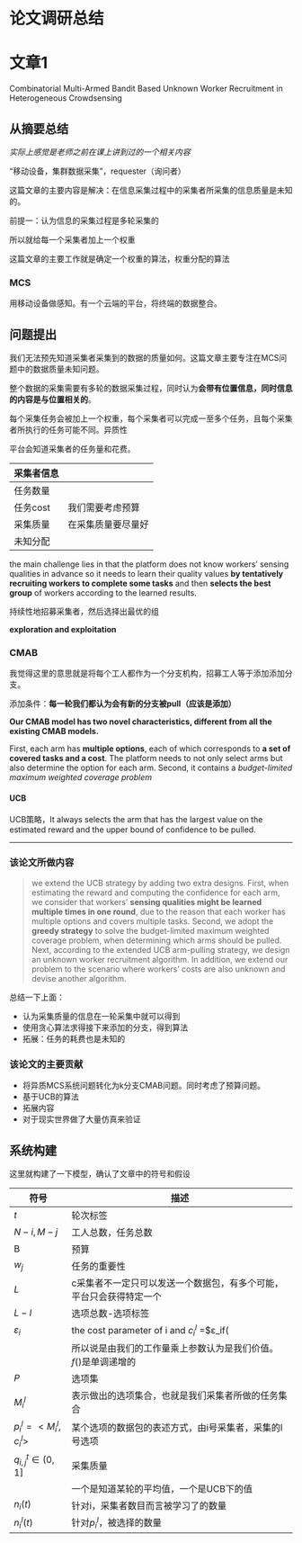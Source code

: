 # 论文调研总结

# 文章1

Combinatorial Multi-Armed Bandit Based Unknown Worker Recruitment in Heterogeneous Crowdsensing

## 从摘要总结

*实际上感觉是老师之前在课上讲到过的一个相关内容*

“移动设备，集群数据采集”，requester（询问者）

这篇文章的主要内容是解决：在信息采集过程中的采集者所采集的信息质量是未知的。

前提一：认为信息的采集过程是多轮采集的

所以就给每一个采集者加上一个权重

这篇文章的主要工作就是确定一个权重的算法，权重分配的算法

### MCS

用移动设备做感知。有一个云端的平台，将终端的数据整合。

## 问题提出

我们无法预先知道采集者采集到的数据的质量如何。这篇文章主要专注在MCS问题中的数据质量未知问题。

整个数据的采集需要有多轮的数据采集过程，同时认为**会带有位置信息，同时信息的内容是与位置相关的**。

每个采集任务会被加上一个权重，每个采集者可以完成一至多个任务，且每个采集者所执行的任务可能不同。异质性

平台会知道采集者的任务量和花费。

| 采集者信息 |                    |
| ---------- | ------------------ |
| 任务数量   |                    |
| 任务cost   | 我们需要考虑预算   |
| 采集质量   | 在采集质量要尽量好 |
| 未知分配   |                    |

the main challenge lies in that the platform does not know workers’ sensing qualities in advance so it needs to learn their quality values **by tentatively recruiting workers to complete some tasks** and then **selects the best group** of workers according to the learned results.

持续性地招募采集者，然后选择出最优的组

 **exploration and exploitation**

### CMAB

我觉得这里的意思就是将每个工人都作为一个分支机构，招募工人等于添加添加分支。

添加条件：**每一轮我们都认为会有新的分支被pull（应该是添加）**

**Our CMAB model has two novel characteristics, different from all the existing CMAB models.**

First, each arm has **multiple options**, each of which corresponds to **a set of covered tasks and a cost**. The platform needs to not only select arms but also determine the option for each arm. Second, it contains a *budget-limited maximum weighted coverage problem*

#### UCB

UCB策略，It always selects the arm that has the largest value on the estimated reward and the upper bound of confidence to be pulled.

------

### 该论文所做内容

> we extend the UCB strategy by adding two extra designs. First, when estimating the reward and computing the confidence for each arm, we consider that workers’ **sensing qualities might be learned multiple times in one round**, due to the reason that each worker has multiple options and covers multiple tasks. Second, we adopt the **greedy strategy** to solve the budget-limited maximum weighted coverage problem, when determining which arms should be pulled. Next, according to the extended UCB arm-pulling strategy, we design an unknown worker recruitment algorithm. In addition, we extend our problem to the scenario where workers’ costs are also unknown and devise another algorithm.

总结一下上面：

- 认为采集质量的信息在一轮采集中就可以得到
- 使用贪心算法求得接下来添加的分支，得到算法
- 拓展：任务的耗费也是未知的

### 该论文的主要贡献

- 将异质MCS系统问题转化为k分支CMAB问题。同时考虑了预算问题。
- 基于UCB的算法
- 拓展内容
- 对于现实世界做了大量仿真来验证

## 系统构建

这里就构建了一下模型，确认了文章中的符号和假设

| 符号                     | 描述                                                         |
| ------------------------ | ------------------------------------------------------------ |
| $t$                      | 轮次标签                                                     |
| $N-i, M-j$               | 工人总数，任务总数                                           |
| B                        | 预算                                                         |
| $w_j$                    | 任务的重要性                                                 |
| $L$                      | c采集者不一定只可以发送一个数据包，有多个可能，平台只会获得特定一个 |
| $L-l$                    | 选项总数-选项标签                                            |
| $ε_i$                    | the cost parameter of i and $c^l_i$ =$ε_if(|M_i^l|)$也就是我们的成本的价值 |
|                          | 所以说是由我们的工作量乘上参数认为是我们价值。$f()$是单调递增的 |
| $P$                      | 选项集                                                       |
| $M_i^l$                  | 表示做出的选项集合，也就是我们采集者所做的任务集合           |
| $p_i^l = <M_i^l, c_i^l>$ | 某个选项的数据包的表述方式，由i号采集者，采集的l号选项       |
| $q_{i,j}^t \in (0,1]$    | 采集质量                                                     |
|                          | 一个是知道某轮的平均值，一个是UCB下的值                      |
| $n_i(t)$                 | 针对i，采集者数目而言被学习了的数量                          |
| $n_i^l(t)$               | 针对$p_i^l$，被选择的数量                                    |

